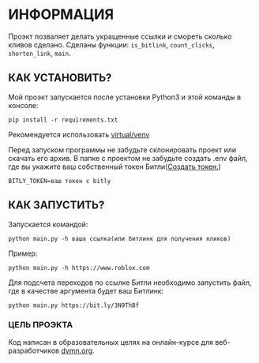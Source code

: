 # ИНФОРМАЦИЯ
Проэкт позваляет делать укращенные ссылки и смореть сколько кливов сделано. Сделаны функции: `is_bitlink`, `count_clicks`, `shorten_link`, `main`.


## КАК УСТАНОВИТЬ?

Мой проэкт запускается после установки Python3 и этой команды в консоле:

```
pip install -r requirements.txt
```

Рекомендуется использовать [virtual/venv](https://docs.python.org/3/library/venv.html)

Перед запуском программы не забудьте склонировать проект или скачать его архив.
В папке с проектом не забудьте создать .env файл, где вы укажите ваш собственный токен Битли([Создать токен.](https://app.bitly.com/settings/api/))

```
BITLY_TOKEN=ваш токен с bitly
```

## КАК ЗАПУСТИТЬ?

Запускается командой:

```
python main.py -h ваша ссылка(или битлинк для получения кликов)
```

Пример:

```
python main.py -h https://www.roblox.com
```

Для подсчета переходов по ссылке Битли необходимо запустить файл, где в качестве аргумента будет ваш Битлинк:

```
python main.py https://bit.ly/3N9ThBf
```

### ЦЕЛЬ ПРОЭКТА
Код написан в образовательных целях на онлайн-курсе для веб-разработчиков [dvmn.org](https://dvmn.org/).